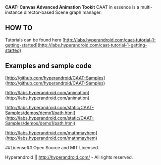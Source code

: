 **CAAT: Canvas Advanced Animation Tookit**  CAAT in essence is a multi-instance director-based Scene graph manager.

## HOW TO ##
Tutorials can be found here [http://labs.hyperandroid.com/caat-tutorial-1-getting-started](http://labs.hyperandroid.com/caat-tutorial-1-getting-started)

## Examples and sample code ##

[http://github.com/hyperandroid/CAAT-Samples](http://github.com/hyperandroid/CAAT-Samples)

[http://labs.hyperandroid.com/animation](http://labs.hyperandroid.com/animation)

[http://labs.hyperandroid.com/static/CAAT-Samples/demos/demo1/path.html](http://labs.hyperandroid.com/static/CAAT-Samples/demos/demo1/path.html)

[http://labs.hyperandroid.com/mathmayhem](http://labs.hyperandroid.com/mathmayhem)

##License##
Open Source and MIT Licensed.

Hyperandroid  ||  http://hyperandroid.com/ - All rights reserved.
